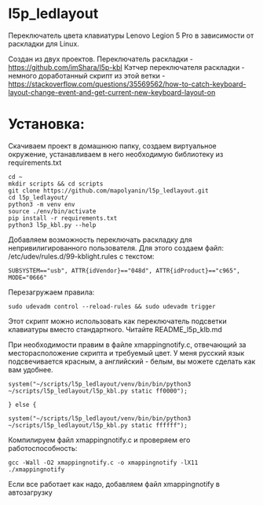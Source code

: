 # l5p_ledlayout
Переключатель цвета клавиатуры Lenovo Legion 5 Pro в зависимости от раскладки для Linux.

Создан из двух проектов.
Переключатель раскладки - https://github.com/imShara/l5p-kbl
Кэтчер переключателя раскладки - немного доработанный скрипт из этой ветки - https://stackoverflow.com/questions/35569562/how-to-catch-keyboard-layout-change-event-and-get-current-new-keyboard-layout-on

# Установка:
Скачиваем проект в домашнюю папку, создаем виртуальное окружение, устанавливаем в него необходимую библиотеку из requirements.txt
```
cd ~
mkdir scripts && cd scripts
git clone https://github.com/mapolyanin/l5p_ledlayout.git
cd l5p_ledlayout/
python3 -m venv env
source ./env/bin/activate
pip install -r requirements.txt
python3 l5p_kbl.py --help
```

Добавляем возможность переключать раскладку для непривилигированного пользователя.
Для этого создаем файл: /etc/udev/rules.d/99-kblight.rules с текстом:
```
SUBSYSTEM=="usb", ATTR{idVendor}=="048d", ATTR{idProduct}=="c965", MODE="0666"
```

Перезагружаем правила:

```
sudo udevadm control --reload-rules && sudo udevadm trigger
```


Этот скрипт можно использовать как переключатель подсветки клавиатуры вместо стандартного. 
Читайте README_l5p_klb.md

При необходимости правим в файле xmappingnotify.c, отвечающий за месторасположение скрипта и требуемый цвет.
У меня русский язык подсвечивается красным, а английский - белым, вы можете сделать как вам удобнее.

```
system("~/scripts/l5p_ledlayout/venv/bin/bin/python3 ~/scripts/l5p_ledlayout/l5p_kbl.py static ff0000");

} else {

system("~/scripts/l5p_ledlayout/venv/bin/bin/python3 ~/scripts/l5p_ledlayout/l5p_kbl.py static ffffff");
```

Компилируем файл xmappingnotify.c и проверяем его работоспособность:
```
gcc -Wall -O2 xmappingnotify.c -o xmappingnotify -lX11
./xmappingnotify

```
Если все работает как надо, добавляем файл xmappingnotify в автозагрузку
